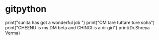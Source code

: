 # gitpython
print("sunita has got a wonderful job ")
print("OM tare tuttare ture soha")
print("CHEENU is my DM beta and CHINGI is a dr girl")
print(Dr.Shreya Verma)

